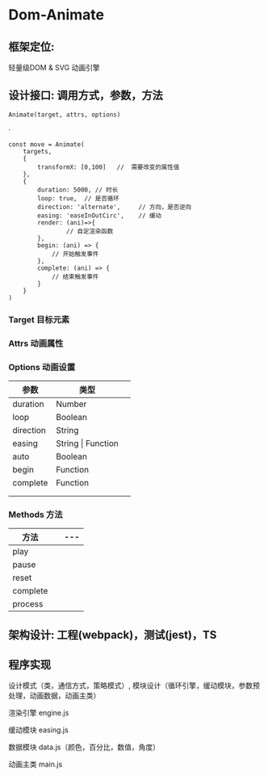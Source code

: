 # Dom-Animate



## 框架定位:

轻量级DOM & SVG 动画引擎



## 设计接口: 调用方式，参数，方法

```
Animate(target, attrs, options)
```

·

```
const move = Animate(
    targets,
    {
        transformX: [0,100]   //  需要改变的属性值
    },
    {
        duration: 5000, // 时长
        loop: true,  // 是否循环
        direction: 'alternate',     // 方向，是否逆向
        easing: 'easeInOutCirc',    // 缓动
        render: (ani)=>{
        		// 自定渲染函数
        },
        begin: (ani) => { 
            // 开始触发事件
        },         
        complete: (ani) => {
            // 结束触发事件
        }         
    }
)
```



### Target 目标元素



### Attrs 动画属性



### Options 动画设置

| 参数      | 类型               |      |
| --------- | ------------------ | ---- |
| duration  | Number             |      |
| loop      | Boolean            |      |
| direction | String             |      |
| easing    | String \| Function |      |
| auto      | Boolean            |      |
| begin     | Function           |      |
| complete  | Function           |      |
|           |                    |      |
|           |                    |      |



### Methods 方法



| 方法     |      | ---  |
| -------- | ---- | ---- |
| play     |      |      |
| pause    |      |      |
| reset    |      |      |
| complete |      |      |
| process  |      |      |



## 架构设计: 工程(webpack)，测试(jest)，TS



## 程序实现

设计模式（类，通信方式，策略模式）, 模块设计（循环引擎，缓动模块，参数预处理，动画数据，动画主类）



渲染引擎 engine.js

缓动模块 easing.js

数据模块 data.js（颜色，百分比，数值，角度）

动画主类 main.js







